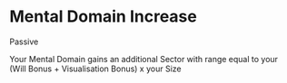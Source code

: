 # Mental Domain Increase

Passive

Your Mental Domain gains an additional Sector with range equal to your (Will Bonus + Visualisation Bonus) x your Size